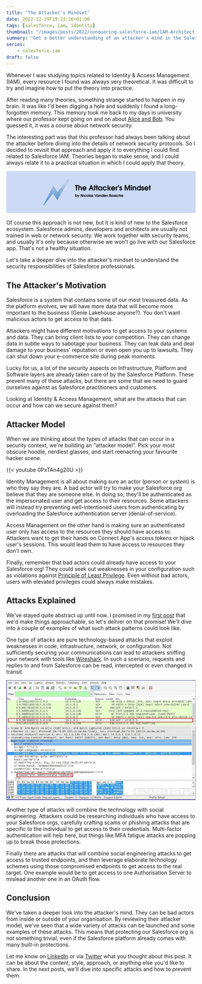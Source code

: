 ```yaml
---
title: "The Attacker's Mindset"
date: 2022-12-29T19:23:26+01:00
tags: [salesforce, iam, identity]
thumbnail: "/images/posts/2022/conquering-salesforce-iam/IAM-Architect.png"
summary: "Get a better understanding of an attacker's mind in the Salesforce space, a crucial part of understanding Identity & Access Management."
series:
    - salesforce-iam
draft: false
---
```


Whenever I was studying topics related to Identity & Access Management (IAM), every resource I found was always very theoretical. It was difficult to try and imagine how to put the theory into practice.

After reading many theories, something strange started to happen in my brain. It was like I'd been digging a hole and suddenly I found a long-forgotten memory. This memory took me back to my days in university where our professor kept going on and on about [Alice and Bob](https://en.wikipedia.org/wiki/Alice_and_Bob). You guessed it, it was a course about network security.

The interesting part was that this professor had always been talking about the attacker before diving into the details of network security protocols. So I decided to revisit that approach and apply it to everything I could find related to Salesforce IAM. Theories began to make sense, and I could always relate it to a practical situation in which I could apply that theory.

![Conquering Salesforce IAM - The Attacker's Mindset, by Nicolas Vanden Bossche](/images/posts/2022/csi-attacker-mindset/header.png)

Of course this approach is not new, but it is kind of new to the Salesforce ecosystem. Salesforce admins, developers and architects are usually not trained in web or network security. We work together with security teams, and usually it's only because otherwise we won't go live with our Salesforce app. That's not a healthy situation.

Let's take a deeper dive into the attacker's mindset to understand the security responsibilities of Salesforce professionals.

## The Attacker's Motivation

Salesforce is a system that contains some of our most treasured data. As the platform evolves, we will have more data that will become more important to the business (Genie Lakehouse anyone?). You don't want malicious actors to get access to that data.

Attackers might have different motivations to get access to your systems and data. They can bring client lists to your competition. They can change data in subtle ways to sabotage your business. They can leak data and deal damage to your business' reputation or even open you up to lawsuits. They can shut down your e-commerce site during peak moments.

Lucky for us, a lot of the security aspects on Infrastructure, Platform and Software layers are already taken care of by the Salesforce Platform. These prevent many of these attacks, but there are some that we need to guard ourselves against as Salesforce practitioners and customers.

Looking at Identity & Access Management, what are the attacks that can occur and how can we secure against them?

## Attacker Model

When we are thinking about the types of attacks that can occur in a security context, we're building an "attacker model". Pick your most obscure hoodie, nerdiest glasses, and start reenacting your favourite hacker scene.

{{< youtube 0PxTAn4g20U >}}

Identity Management is all about making sure an actor (person or system) is who they say they are. A bad actor will try to make your Salesforce org believe that they are someone else. In doing so, they'll be authenticated as the impersonated user and get access to their resources. Some attackers will instead try preventing well-intentioned users from authenticating by overloading the Salesforce authentication server (denial-of-service).

Access Management on the other hand is making sure an authenticated user only has access to the resources they should have access to. Attackers want to get their hands on Connect App's access tokens or hijack user's sessions. This would lead them to have access to resources they don't own.

Finally, remember that bad actors could already have access to your Salesforce org! They could seek out weaknesses in your configuration such as violations against [Principle of Least Privilege](https://en.wikipedia.org/wiki/Principle_of_least_privilege). Even without bad actors, users with elevated privileges could always make mistakes.

## Attacks Explained

We've stayed quite abstract up until now. I promised in my [first post](https://nicolasvandenbossche.com/posts/2022/conquering-salesforce-iam-first-steps/) that we'd make things approachable, so let's deliver on that promise! We'll dive into a couple of examples of what such attack patterns could look like.

One type of attacks are pure technology-based attacks that exploit weaknesses in code, infrastructure, network, or configuration. Not sufficiently securing your communications can lead to attackers sniffing your network with tools like [Wireshark](https://www.wireshark.org/). In such a scenario, requests and replies to and from Salesforce can be read, intercepted or even changed in transit.

![A screenshot of a Wireshark session monitoring network traffic](/images/posts/2022/csi-attacker-mindset/wireshark.jpg "Wireshark screenshot - Source: https://www.infosecmatter.com/wp-content/uploads/2020/02/wireshark-80-http4.jpg")

Another type of attacks will combine the technology with social engineering. Attackers could be researching individuals who have access to your Salesforce orgs, carefully crafting scams or phishing attacks that are specific to the individual to get access to their credentials. Multi-factor authentication will help here, but things like MFA fatigue attacks are popping up to break those protections.

Finally there are attacks that will combine social engineering attacks to get access to trusted endpoints, and then leverage elaborate technology schemes using those compromised endpoints to get access to the real target. One example would be to get access to one Authorisation Server to mislead another one in an OAuth flow.

## Conclusion

We've taken a deeper look into the attacker's mind. They can be bad actors from inside or outside of your organisation. By reviewing their attacker model, we've seen that a wide variety of attacks can be launched and some examples of these attacks. This means that protecting our Salesforce org is not something trivial, even if the Salesforce platform already comes with many built-in protections.

Let me know on [LinkedIn](https://www.linkedin.com/in/nicolas-vanden-bossche/) or via [Twitter](https://twitter.com/nvandenbossche/) what you thought about this post. It can be about the content, style, approach, or anything else you'd like to share. In the next posts, we'll dive into specific attacks and how to prevent them.
